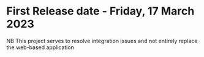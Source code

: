# First Release date - Friday, 17 March 2023

 
 NB This project serves to resolve integration issues and not entirely replace the web-based application
